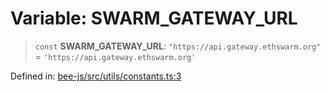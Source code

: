 # Variable: SWARM\_GATEWAY\_URL

> `const` **SWARM\_GATEWAY\_URL**: `"https://api.gateway.ethswarm.org"` = `'https://api.gateway.ethswarm.org'`

Defined in: [bee-js/src/utils/constants.ts:3](https://github.com/ethersphere/bee-js/blob/3abbe2b1b264d6b586511a56e93badb2236bd09d/src/utils/constants.ts#L3)
